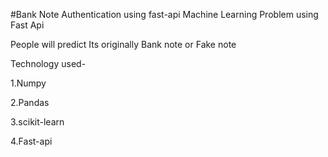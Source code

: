 #Bank Note Authentication using fast-api 
Machine Learning Problem using Fast Api

People will predict Its originally Bank note or Fake note

Technology used-

1.Numpy

2.Pandas

3.scikit-learn

4.Fast-api
